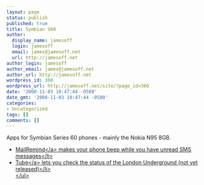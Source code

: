 ```yaml
---
layout: page
status: publish
published: true
title: Symbian S60
author:
  display_name: jamesoff
  login: jamesoff
  email: james@jamesoff.net
  url: http://jamesoff.net
author_login: jamesoff
author_email: james@jamesoff.net
author_url: http://jamesoff.net
wordpress_id: 360
wordpress_url: http://jamesoff.net/site/?page_id=360
date: '2008-11-03 10:47:44 -0500'
date_gmt: '2008-11-03 10:47:44 -0500'
categories:
- Uncategorized
tags: []
comments: []
---
```

<p>Apps for Symbian Series 60 phones - mainly the Nokia N95 8GB.</p>
<ul>
<li><a href="&#47;site&#47;code&#47;symbian-s60&#47;mailremind&#47;">MailRemind<&#47;a> makes your phone beep while you have unread SMS messages<&#47;li>
<li><a href="&#47;site&#47;code&#47;symbian-s60&#47;tube&#47;">Tube<&#47;a> lets you check the status of the London Underground (not yet released)<&#47;li><br />
<&#47;ul></p>
